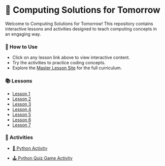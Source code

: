 # 🚀 Computing Solutions for Tomorrow

Welcome to Computing Solutions for Tomorrow! This repository contains interactive lessons and activities designed to teach computing concepts in an engaging way.

### 📖 How to Use

- Click on any lesson link above to view interactive content.
- Try the activities to practice coding concepts.
- Explore the [Master Lesson Site](https://dbknox.github.io/computing_solutions_for_tomorrow/ALL%20LESSONS.html) for the full curriculum.

### 📚 Lessons
* [Lesson 1](https://dbknox.github.io/computing_solutions_for_tomorrow/Lesson%201.html)
* [Lesson 2](https://dbknox.github.io/computing_solutions_for_tomorrow/Lesson%202.html)
* [Lesson 3](https://dbknox.github.io/computing_solutions_for_tomorrow/Lesson%203.html)
* [Lesson 4](https://dbknox.github.io/computing_solutions_for_tomorrow/Lesson%204.html)
* [Lesson 5](https://dbknox.github.io/computing_solutions_for_tomorrow/Lesson%205.html)
* [Lesson 6](https://dbknox.github.io/computing_solutions_for_tomorrow/Lesson%206.html)
* [Lesson 7](https://dbknox.github.io/computing_solutions_for_tomorrow/Lesson%207.html)

### 🎯 Activities
* [🐍 Python Activity](https://dbknox.github.io/computing_solutions_for_tomorrow/Python%20Activity.html)

* [🕹️ Python Quiz Game Activity](https://dbknox.github.io/computing_solutions_for_tomorrow/Python%20Quiz%20Game%20Activity.html)
